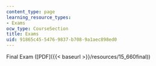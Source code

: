```yaml
---
content_type: page
learning_resource_types:
- Exams
ocw_type: CourseSection
title: Exams
uid: 91865c45-5476-9837-b708-9a1aec898ed0
---
```


Final Exam ([PDF]({{< baseurl >}}/resources/15_660final))